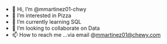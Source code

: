 - 👋 Hi, I’m @mmartinez01-chwy
- 👀 I’m interested in Pizza
- 🌱 I’m currently learning SQL
- 💞️ I’m looking to collaborate on Data
- 📫 How to reach me ...via email @mmartinez01@chewy.com

<!---
mmartinez01-chwy/mmartinez01-chwy is a ✨ special ✨ repository because its `README.md` (this file) appears on your GitHub profile.
You can click the Preview link to take a look at your changes.
--->
